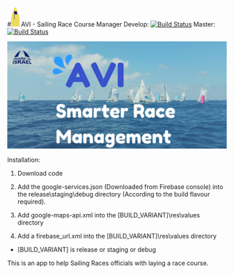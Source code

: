 #![alt tag](https://raw.githubusercontent.com/aayaffe/SailingRaceCourseManager/master/app/src/main/res/drawable/managergold.png?token=ACtzsiSB2DCgb66JeZURu0c9fvwhkH6xks5XJR2EwA%3D%3D) AVI - Sailing Race Course Manager
Develop: [![Build Status](https://travis-ci.org/aayaffe/SailingRaceCourseManager.svg?branch=develop)](https://travis-ci.org/aayaffe/SailingRaceCourseManager)
Master: [![Build Status](https://travis-ci.org/aayaffe/SailingRaceCourseManager.svg?branch=master)](https://travis-ci.org/aayaffe/SailingRaceCourseManager)

![alt tag](https://raw.githubusercontent.com/aayaffe/SailingRaceCourseManager/master/Banner.png?token=ACtzsozA--o3IXB_F9GhcaP8f3wUw3Rjks5XJR75wA%3D%3D)


Installation:

1. Download code

2. Add the google-services.json (Downloaded from Firebase console) into the release\staging\debug directory (According to the build flavour required).

3. Add google-maps-api.xml into the [BUILD_VARIANT]\res\values directory

4. Add a firebase_url.xml into the [BUILD_VARIANT]\res\values directory

* [BUILD_VARIANT] is release or staging or debug

This is an app to help Sailing Races officials with laying a race course.
